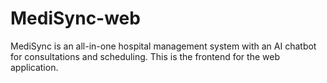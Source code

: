 # MediSync-web
MediSync is an all-in-one hospital management system with an AI chatbot for consultations and scheduling. This is the frontend for the web application.
